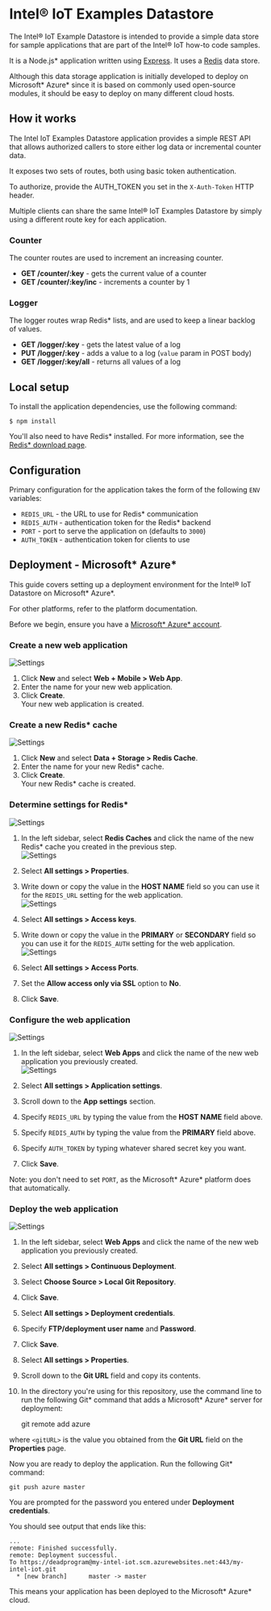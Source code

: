 # Intel® IoT Examples Datastore

The Intel® IoT Example Datastore is intended to provide a simple data store for sample applications that are part of the Intel® IoT how-to code samples.

It is a Node.js* application written using [Express][]. It uses a [Redis][] data store.

Although this data storage application is initially developed to deploy on Microsoft* Azure* since it is based on commonly used open-source modules, it should be easy to deploy on many different cloud hosts.

[Express]: https://github.com/strongloop/express
[Redis]: http://redis.io/

## How it works

The Intel IoT Examples Datastore application provides a simple REST API that allows authorized callers to store either log data or incremental counter data.

It exposes two sets of routes, both using basic token authentication.

To authorize, provide the AUTH_TOKEN you set in the `X-Auth-Token` HTTP header.

Multiple clients can share the same Intel® IoT Examples Datastore by simply using a different route key for each application.

### Counter

The counter routes are used to increment an increasing counter.

- **GET /counter/:key** - gets the current value of a counter
- **GET /counter/:key/inc** - increments a counter by 1

### Logger

The logger routes wrap Redis* lists, and are used to keep a linear backlog of values.

- **GET /logger/:key** - gets the latest value of a log
- **PUT /logger/:key** - adds a value to a log (`value` param in POST body)
- **GET /logger/:key/all** - returns all values of a log

## Local setup

To install the application dependencies, use the following command:

    $ npm install

You'll also need to have Redis* installed.
For more information, see the [Redis* download page](http://redis.io/download).

## Configuration

Primary configuration for the application takes the form of the following `ENV` variables:

- `REDIS_URL` - the URL to use for Redis* communication
- `REDIS_AUTH` - authentication token for the Redis* backend
- `PORT` - port to serve the application on (defaults to `3000`)
- `AUTH_TOKEN` - authentication token for clients to use

## Deployment  - Microsoft* Azure*

This guide covers setting up a deployment environment for the Intel® IoT Datastore on Microsoft* Azure*.

For other platforms, refer to the platform documentation.

Before we begin, ensure you have a [Microsoft* Azure* account](https://portal.azure.com/signin/index).

### Create a new web application

![Settings](images/new-web-app.png)

1. Click **New** and select **Web + Mobile > Web App**.
2. Enter the name for your new web application.
3. Click **Create**.<br>
Your new web application is created.

### Create a new Redis* cache

![Settings](images/new-redis-cache.png)

1. Click **New** and select **Data + Storage > Redis Cache**.
2. Enter the name for your new Redis* cache.
3. Click **Create**.<br>
Your new Redis* cache is created.

### Determine settings for Redis*

![Settings](images/redis-list.png)

1. In the left sidebar, select **Redis Caches** and click the name of the new Redis* cache you created in the previous step.<br>
![Settings](images/redis-properties.png)

2. Select **All settings > Properties**.
3. Write down or copy the value in the **HOST NAME** field so you can use it for the `REDIS_URL` setting for the web application.<br>
![Settings](images/redis-access-keys.png)

4. Select **All settings > Access keys**. 
5. Write down or copy the value in the **PRIMARY** or **SECONDARY** field so you can use it for the `REDIS_AUTH` setting for the web application.<br>
![Settings](images/redis-access-ports.png)

6. Select **All settings > Access Ports**.
7. Set the **Allow access only via SSL** option to **No**.
8. Click **Save**.

### Configure the web application

![Settings](images/web-list.png)

1. In the left sidebar, select **Web Apps** and click the name of the new web application you previously created.<br>
![Settings](images/web-app-settings.png)

2. Select **All settings > Application settings**.
3. Scroll down to the **App settings** section.
4. Specify `REDIS_URL` by typing the value from the **HOST NAME** field above.
5. Specify `REDIS_AUTH` by typing the value from the **PRIMARY** field above.
6. Specify `AUTH_TOKEN` by typing whatever shared secret key you want.
7. Click **Save**.

Note: you don't need to set `PORT`, as the Microsoft* Azure* platform does that automatically.

### Deploy the web application

![Settings](images/new-deploy-credentials.png)

1. In the left sidebar, select **Web Apps** and click the name of the new web application you previously created.
2. Select **All settings > Continuous Deployment**.
3. Select **Choose Source > Local Git Repository**.
4. Click **Save**.
5. Select **All settings > Deployment credentials**.
6. Specify **FTP/deployment user name** and **Password**.
7. Click **Save**.
8. Select **All settings > Properties**.
9. Scroll down to the **Git URL** field and copy its contents.
10. In the directory you're using for this repository, use the command line to run the following Git* command that adds a Microsoft* Azure* server for deployment:

    git remote add azure <GitURL>

where `<gitURL>` is the value you obtained from the **Git URL** field on the **Properties** page.

Now you are ready to deploy the application. Run the following Git* command:

    git push azure master

You are prompted for the password you entered under **Deployment credentials**.

You should see output that ends like this:

    ...
    remote: Finished successfully.
    remote: Deployment successful.
    To https://deadprogram@my-intel-iot.scm.azurewebsites.net:443/my-intel-iot.git
      * [new branch]      master -> master

This means your application has been deployed to the Microsoft* Azure* cloud.
